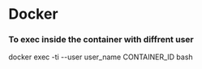 # Docker

### To exec inside the container with diffrent user
docker exec -ti --user user_name CONTAINER_ID bash
